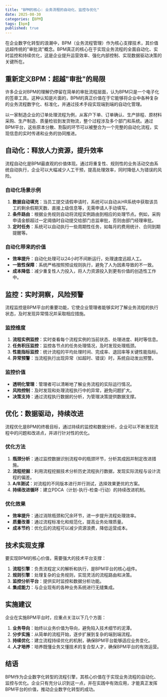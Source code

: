 ```yaml
---
title: "BPM的核心: 业务流程的自动化、监控与优化"
date: 2025-08-30
categories: [BPM]
tags: [bpm]
published: true
---
```

在企业数字化转型的浪潮中，BPM（业务流程管理）作为核心支撑技术，其价值远超传统的"审批流"概念。BPM真正的核心在于实现业务流程的全面自动化、实时监控和持续优化，这是企业提升运营效率、强化内部控制、实现数据驱动决策的关键所在。

## 重新定义BPM：超越"审批"的局限

许多企业对BPM的理解仍停留在简单的审批流程层面，认为BPM只是一个电子化的签章工具。这种认知是片面的，BPM的真正价值在于它能够将企业中各种复杂的业务流程数字化、标准化，并通过技术手段实现端到端的自动化管理。

以一家制造企业的订单处理流程为例，从客户下单、订单确认、生产排程、原材料采购、生产制造、质量检验到发货物流，整个过程涉及多个部门和系统。通过BPM平台，这些原本分散、割裂的环节可以被整合为一个完整的自动化流程，实现信息的实时传递和业务的协同推进。

## 自动化：释放人力资源，提升效率

流程自动化是BPM最直观的价值体现。通过将重复性、规则性的业务活动交由系统自动执行，企业可以大幅减少人工干预，提高处理效率，同时降低人为错误的风险。

### 自动化场景示例

1. **数据自动填充**：当员工提交请假申请时，系统可以自动从HR系统中获取该员工的剩余假期天数、直接上级信息等，无需申请人手动填写。
2. **条件路由**：根据业务规则自动将流程实例路由到相应的处理节点。例如，采购申请金额超过一定阈值时自动提交给部门总监审批，否则由部门经理审批。
3. **定时任务**：系统可以自动执行一些周期性任务，如每月的费用统计、合同到期提醒等。

### 自动化带来的价值

- **效率提升**：自动化处理可以24小时不间断运行，处理速度远超人工。
- **一致性保障**：系统严格按照预设规则执行，避免了人为因素导致的不一致。
- **成本降低**：减少重复性人力投入，将人力资源投入到更有价值的创造性工作中。

## 监控：实时洞察，风险预警

流程监控是BPM平台的重要功能，它使企业管理者能够实时了解业务流程的执行状态，及时发现异常情况并采取相应措施。

### 监控维度

1. **流程实例监控**：实时查看每个流程实例的当前状态、处理进度、耗时等信息。
2. **任务积压监控**：监控各节点的任务处理情况，及时发现处理瓶颈。
3. **性能指标监控**：统计流程的平均处理时间、完成率、退回率等关键性能指标。
4. **异常预警**：当流程执行出现异常（如超时、错误）时，系统自动发出预警。

### 监控价值

- **透明化管理**：管理者可以清晰地了解业务流程的实际运行情况。
- **风险控制**：及时发现和处理流程执行中的异常，避免问题扩大。
- **决策支持**：通过流程执行数据的分析，为管理决策提供数据支撑。

## 优化：数据驱动，持续改进

流程优化是BPM的终极目标，通过持续的监控和数据分析，企业可以不断发现流程中的问题和改进点，并进行针对性的优化。

### 优化方法

1. **瓶颈分析**：通过监控数据识别流程中的瓶颈环节，分析其成因并制定改进措施。
2. **流程挖掘**：利用流程挖掘技术分析历史流程执行数据，发现实际流程与设计流程的偏差。
3. **A/B测试**：对流程的不同版本进行并行测试，选择效果更优的方案。
4. **持续改进循环**：建立PDCA（计划-执行-检查-行动）的持续改进机制。

### 优化效果

- **效率提升**：通过消除瓶颈和冗余环节，进一步提升流程处理效率。
- **质量改善**：通过流程标准化和规范化，提高业务处理质量。
- **成本节约**：优化后的流程可以减少资源浪费，降低运营成本。

## 技术实现支撑

要实现BPM的核心价值，需要强大的技术平台支撑：

1. **流程引擎**：负责流程定义的解析和执行，是BPM平台的核心组件。
2. **规则引擎**：处理复杂的业务规则，实现灵活的流程路由和决策。
3. **监控分析平台**：提供实时监控和数据分析功能。
4. **集成能力**：与企业现有的各种业务系统进行无缝集成。

## 实施建议

企业在实施BPM平台时，应重点关注以下几个方面：

1. **业务导向**：始终以业务价值为导向，避免陷入技术细节的泥潭。
2. **分步实施**：从简单的流程开始，逐步扩展到复杂的端到端流程。
3. **持续优化**：建立流程持续优化的机制，确保BPM平台能够适应业务变化。
4. **人才培养**：培养既懂业务又懂技术的复合型人才，确保BPM平台的有效运营。

## 结语

BPM作为企业数字化转型的流程引擎，其核心价值在于实现业务流程的自动化、监控与优化。企业只有充分认识到这一点，并在实践中有效应用，才能真正发挥BPM平台的价值，推动企业数字化转型的成功。